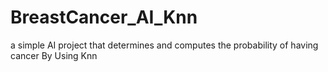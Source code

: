 # BreastCancer_AI_Knn
a simple AI project that determines and computes the probability of having cancer By Using Knn

